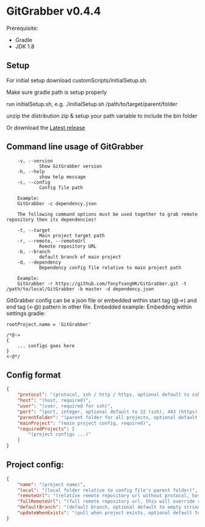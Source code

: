 GitGrabber v0.4.4
===

Prerequisite:
  - Gradle
  - JDK 1.8

Setup
---

For initial setup download customScripts/initialSetup.sh.

Make sure gradle path is setup properly

run initialSetup.sh, e.g. ./initialSetup.sh /path/to/target/parent/folder

unzip the distribution zip & setup your path variable to include the bin folder

Or download the [Latest release](../../releases/latest)

Command line usage of GitGrabber
---

```
    -v, --version
            Show GitGrabber version
    -h, --help
            show help message
    -c, --config
            Config file path

    Example:
    GitGrabber -c dependency.json

    The following command options must be used together to grab remote repository then its dependencies!

    -t, --target
            Main project target path
    -r, --remote, --remoteUrl
            Remote repository URL
    -b, --branch
            default branch of main project
    -d, --dependency
            Dependency config file relative to main project path

    Example:
    GitGrabber -r https://github.com/TonyTsangHK/GitGrabber.git -t /path/to/local/GitGrabber -b master -d dependency.json
```

GitGrabber config can be a json file or embedded within start tag (@->) and end tag (<-@) pattern in other file.
Embedded example:
Embedding within settings.gradle:

```
rootProject.name = 'GitGrabber'

/*@->
{
    ... configs goes here
}
<-@*/
```

Config format
---
```JSON
{
    "protocol": "(protocol, ssh / http / https, optional default to ssh)",
    "host": "(host, required)",
    "user": "(user, required for ssh)",
    "port": "(port, integer, optional default to 22 (ssh), 443 (https), 80 (http))",
    "parentFolder": "(parent folder for all projects, optional default to parent folder of config file, relative path to this config file or absolute path is accepted)",
    "mainProject": "(main project config, required)",
    "requiredProjects": [
        "(project configs ...)"
    ]
}
```

Project config:
---
```JSON
{
    "name": "(project name)",
    "local": "(local folder relative to config file's parent folder)",
    "remoteUrl": "(relative remote repository url without protocol, host, user, port)",
    "fullRemoteUrl": "(full remote repository url, this will override remoteUrl if both are present)",
    "defaultBranch": "(default branch, optional default to empty string)",
    "updateWhenExists": "(pull when project exists, optional default to false)"
}
```